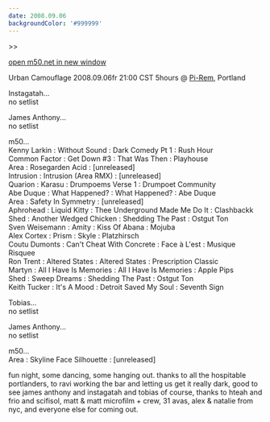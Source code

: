 ```yaml
---
date: 2008.09.06
backgroundColor: '#999999'
---
```


\>>

[open m50.net in new window](http://m50.net/)


Urban Camouflage 2008.09.06fr 21:00 CST 5hours @ [Pi-Rem](http://www.wnur.org/), Portland  

Instagatah...  
no setlist  

James Anthony...  
no setlist  

m50...  
Kenny Larkin : Without Sound : Dark Comedy Pt 1 : Rush Hour  
Common Factor : Get Down #3 : That Was Then : Playhouse  
Area : Rosegarden Acid : \[unreleased\]  
Intrusion : Intrusion (Area RMX) : \[unreleased\]  
Quarion : Karasu : Drumpoems Verse 1 : Drumpoet Community  
Abe Duque : What Happened? : What Happened? : Abe Duque  
Area : Safety In Symmetry : \[unreleased\]  
Aphrohead : Liquid Kitty : Thee Underground Made Me Do It : Clashbackk  
Shed : Another Wedged Chicken : Shedding The Past : Ostgut Ton  
Sven Weisemann : Amity : Kiss Of Abana : Mojuba  
Alex Cortex : Prism : Skyle : Platzhirsch  
Coutu Dumonts : Can't Cheat With Concrete : Face à L'est : Musique Risquee  
Ron Trent : Altered States : Altered States : Prescription Classic  
Martyn : All I Have Is Memories : All I Have Is Memories : Apple Pips  
Shed : Sweep Dreams : Shedding The Past : Ostgut Ton  
Keith Tucker : It's A Mood : Detroit Saved My Soul : Seventh Sign  

Tobias...  
no setlist  

James Anthony...  
no setlist  

m50...  
Area : Skyline Face Silhouette : \[unreleased\]  

fun night, some dancing, some hanging out. thanks to all the hospitable portlanders, to ravi working the bar and letting us get it really dark, good to see james anthony and instagatah and tobias of course, thanks to hteah and frio and scifisol, matt & matt microfilm + crew, 31 avas, alex & natalie from nyc, and everyone else for coming out.